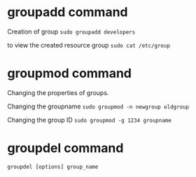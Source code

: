 # groupadd command

Creation of group
`sudo groupadd developers`

to view the created resource group
`sudo cat /etc/group`

# groupmod command

Changing the properties of groups.

Changing the groupname
`sudo groupmod -n newgroup oldgroup`

Changing the group ID
`sudo groupmod -g 1234 groupname`

# groupdel command

`groupdel [options] group_name`

